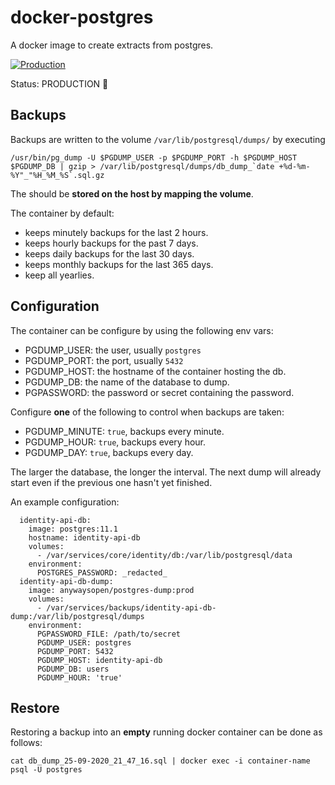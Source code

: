 # docker-postgres

A docker image to create extracts from postgres.

[![Production](https://github.com/anyways-open/docker-postgres/workflows/Production/badge.svg)](https://github.com/anyways-open/docker-postgres/actions?query=workflow%3AProduction)

Status: PRODUCTION :rocket:

## Backups

Backups are written to the volume `/var/lib/postgresql/dumps/` by executing 

  ```/usr/bin/pg_dump -U $PGDUMP_USER -p $PGDUMP_PORT -h $PGDUMP_HOST $PGDUMP_DB | gzip > /var/lib/postgresql/dumps/db_dump_`date +%d-%m-%Y"_"%H_%M_%S`.sql.gz```

The should be **stored on the host by mapping the volume**.

The container by default:
- keeps minutely backups for the last 2 hours.
- keeps hourly backups for the past 7 days.
- keeps daily backups for the last 30 days.
- keeps monthly backups for the last 365 days.
- keep all yearlies.

## Configuration

The container can be configure by using the following env vars:
- PGDUMP_USER: the user, usually `postgres`
- PGDUMP_PORT: the port, usually `5432`
- PGDUMP_HOST: the hostname of the container hosting the db.
- PGDUMP_DB: the name of the database to dump.
- PGPASSWORD: the password or secret containing the password.

Configure **one** of the following to control when backups are taken:
- PGDUMP_MINUTE: `true`, backups every minute.
- PGDUMP_HOUR: `true`, backups every hour.
- PGDUMP_DAY: `true`, backups every day.

The larger the database, the longer the interval. The next dump will already start even if the previous one hasn't yet finished.

An example configuration:

```
  identity-api-db:
    image: postgres:11.1
    hostname: identity-api-db
    volumes:
      - /var/services/core/identity/db:/var/lib/postgresql/data
    environment:
      POSTGRES_PASSWORD: _redacted_
  identity-api-db-dump:
    image: anywaysopen/postgres-dump:prod
    volumes:
      - /var/services/backups/identity-api-db-dump:/var/lib/postgresql/dumps
    environment:
      PGPASSWORD_FILE: /path/to/secret
      PGDUMP_USER: postgres
      PGDUMP_PORT: 5432
      PGDUMP_HOST: identity-api-db
      PGDUMP_DB: users
      PGDUMP_HOUR: 'true'
```

## Restore

Restoring a backup into an **empty** running docker container can be done as follows:

   `cat db_dump_25-09-2020_21_47_16.sql | docker exec -i container-name psql -U postgres`
   
   
